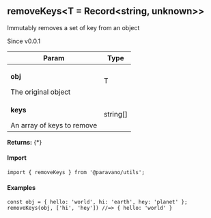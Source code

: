 <h2>removeKeys&lt;T = Record&lt;string, unknown&gt;&gt;</h2>
<p>Immutably removes a set of key from an object</p>
<p>Since v0.0.1</p>
<table>
      <thead>
      <tr>
        <th>Param</th>
        <th>Type</th></tr>
      </thead>
      <tbody><tr><td><p><b>obj</b></p>The original object</td><td>T</td></tr><tr><td><p><b>keys</b></p>An array of keys to remove</td><td>string[]</td></tr></tbody>
    </table><p><b>Returns:</b> {*}</p>
<h4>Import</h4>

```
import { removeKeys } from '@paravano/utils';
```

  <h4>Examples</h4>




```    
const obj = { hello: 'world', hi: 'earth', hey: 'planet' };
removeKeys(obj, ['hi', 'hey']) //=> { hello: 'world' }
```

    